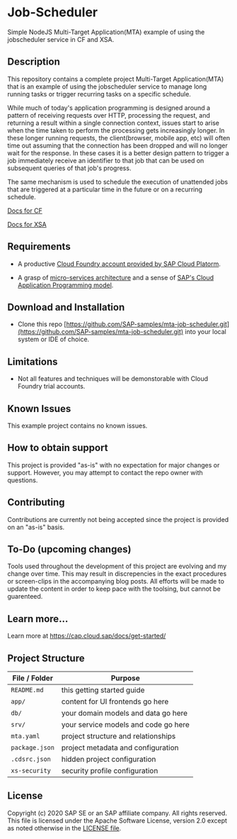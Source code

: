 # Job-Scheduler

Simple NodeJS Multi-Target Application(MTA) example of using the jobscheduler service in CF and XSA.


## Description

This repository contains a complete project Multi-Target Application(MTA) that is an example of using the jobscheduler service to manage long running tasks or trigger recurring tasks on a specific schedule.

While much of today's application programming is designed around a pattern of receiving requests over HTTP, processing the request, and returning a result within a single connection context, issues start to arise when the time taken to perform the processing gets increasingly longer.  In these longer running requests, the client(browser, mobile app, etc) will often time out assuming that the connection has been dropped and will no longer wait for the response.  In these cases it is a better design pattern to trigger a job immediately receive an identifier to that job that can be used on subsequent queries of that job's progress.

The same mechanism is used to schedule the execution of unattended jobs that are triggered at a particular time in the future or on a recurring schedule.


[Docs for CF](https://help.sap.com/viewer/07b57c2f4b944bcd8470d024723a1631/Cloud/en-US/c513d2de49b140d08da694fa263698f8.html)

[Docs for XSA](https://help.sap.com/viewer/4505d0bdaf4948449b7f7379d24d0f0d/2.0.05/en-US/b2aff171211c4a4dbcbb55a7ebf98470.html?q=job%20scheduler)


## Requirements

 - A productive [Cloud Foundry account provided by SAP Cloud Platorm](https://help.sap.com/viewer/product/CP/).

 - A grasp of [micro-services architecture](https://12factor.net/) and a sense of [SAP's Cloud Application Programming model](https://cap.cloud.sap/docs/).

## Download and Installation

 - Clone this repo [https://github.com/SAP-samples/mta-job-scheduler.git](https://github.com/SAP-samples/mta-job-scheduler.git) into your local system or IDE of choice.
 
## Limitations

 - Not all features and techniques will be demonstorable with Cloud Foundry trial accounts.

## Known Issues

This example project contains no known issues.

## How to obtain support

This project is provided "as-is" with no expectation for major changes or support.  However, you may attempt to contact the repo owner with questions.

## Contributing

Contributions are currently not being accepted since the project is provided on an "as-is" basis.

## To-Do (upcoming changes)

Tools used throughout the development of this project are evolving and my change over time.  This may result in discrepencies in the exact procedures or screen-clips in the accompanying blog posts.  All efforts will be made to update the content in order to keep pace with the toolsing, but cannot be guarenteed.

## Learn more...

Learn more at https://cap.cloud.sap/docs/get-started/

## Project Structure

File / Folder | Purpose
---------|----------
`README.md` | this getting started guide
`app/` | content for UI frontends go here
`db/` | your domain models and data go here
`srv/` | your service models and code go here
`mta.yaml` | project structure and relationships
`package.json` | project metadata and configuration
`.cdsrc.json` | hidden project configuration
`xs-security` | security profile configuration

## License
 Copyright (c) 2020 SAP SE or an SAP affiliate company. All rights reserved. This file is licensed under the Apache Software License, version 2.0 except as noted otherwise in the [LICENSE file](LICENSE).

